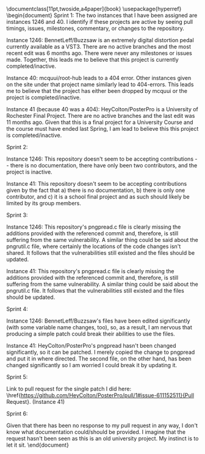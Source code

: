 \documentclass[11pt,twoside,a4paper]{book}
\usepackage{hyperref}
\begin{document}
Sprint 1: 
The two instances that I have been assigned are instances 1246 and 40. I identify if these projects are active by seeing pull timings, issues, milestones, commentary, or changes to the repository. 

Instance 1246: BennetLeff/Buzzsaw is  an extremely digital distortion pedal currently available as a VST3. There are no active branches and the most recent edit was 6 months ago. There were never any milestones or issues made. Together, this leads me to believe that this project is currently completed/inactive.

Instance 40: mcquui/root-hub leads to a 404 error. Other instances given on the site under that project name similarly lead to 404-errors. This leads me to believe that the project has either been dropped by mcquui or the project is completed/inactive.

Instance 41 (because 40 was a 404): HeyColton/PosterPro is a University of Rochester Final Project. There are no active branches and the last edit was 11 months ago. Given that this is a final project for a University Course and the course must have ended last Spring, I am lead to believe this this project is completed/inactive.


Sprint 2:

Instance 1246: This repository doesn't seem to be accepting contributions -- there is no documentation, there have only been two contributors, and the project is inactive.

Instance 41: This repository doesn't seem to be accepting contributions given by the fact that a) there is no documentation, b) there is only one contributor, and c) it is a school final project and as such should likely be limited by its group members.


Sprint 3:

Instance 1246: This repository's pngpread.c file is clearly missing the additions provided with the referenced commit and, therefore, is still suffering from the same vulnerability. A similar thing could be said about the pngrutil.c file, where certainly the locations of the code changes isn't shared. It follows that the vulnerabilities still existed and the files should be updated.

Instance 41: This repository's pngpread.c file is clearly missing the additions provided with the referenced commit and, therefore, is still suffering from the same vulnerability. A similar thing could be said about the pngrutil.c file. It follows that the vulnerabilities still existed and the files should be updated.

Sprint 4:

Instance 1246: BennetLeff/Buzzsaw's files have been edited significantly (with some variable name changes, too), so, as a result, I am nervous that producing a simple patch could break their abilities to use the files.

Instance 41: HeyColton/PosterPro's pngpread hasn't been changed significantly, so it can be patched. I merely copied the change to pngpread and put it in where directed. The second file, on the other hand, has been changed significantly so I am worried I could break it by updating it.

Sprint 5: 

Link to pull request for the single patch I did here: \href{https://github.com/HeyColton/PosterPro/pull/1#issue-611152511}{Pull Request}. (Instance 41)

Sprint 6:

Given that there has been no response to my pull request in any way, I don't know what documentation could/should be provided. I imagine that the request hasn't been seen as this is an old university project. My instinct is to let it sit.
\end{document}

